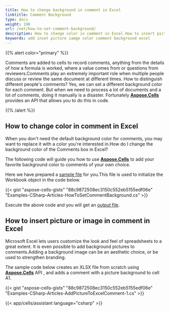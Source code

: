 ```yaml
---
title: How to change background in comment in Excel
linktitle: Comment Background
type: docs
weight: 190
url: /net/how-to-set-comment-background/
description: How to change color in comment in Excel.How to insert picture or image in comment in Excel.
keywords: add inset picture iamge color comment background excel
---
```


{{% alert color="primary" %}}

Comments are added to cells to record comments, anything from the details of how a formula is worked, where a value comes from or questions from reviewers.Comments play an extremely important role when multiple people discuss or review the same document at different times. How to distinguish different people's comments? Yes, we can set a different background color for each comment. But when we need to process a lot of documents and a lot of comments, doing it manually is a disaster. Fortunately [**Aspose.Cells**](https://products.aspose.com/cells/net/) provides an API that allows you to do this in code.

{{% /alert %}}

## **How to change color in comment in Excel**

When you don't need the default background color for comments, you may want to replace it with a color you're interested in.How do I change the background color of the Comments box in Excel?

The following code will guide you how to use [**Aspose.Cells**](https://products.aspose.com/cells/net/) to add your favorite background color to comments of your own choice.

Here we have prepared a [sample file](exmaple.xlsx) for you.This file is used to initialize the Workbook object in the code below.

{{< gist "aspose-cells-gists" "88c9872508ec3150c552eb5155edf06e" "Examples-CSharp-Articles-HowToSetCommentBackground.cs" >}}

Execute the above code and you will get an [output file](result.xlsx).

## **How to insert picture or image in comment in Excel**

Microsoft Excel lets users customize the look and feel of spreadsheets to a great extent. It is even possible to add background pictures to comments.Adding a background image can be an aesthetic choice, or be used to strengthen branding.

The sample code below creates an XLSX file from scratch using [**Aspose.Cells**](https://products.aspose.com/cells/net/) API , and adds a comment with a picture background to cell A1.

{{< gist "aspose-cells-gists" "88c9872508ec3150c552eb5155edf06e" "Examples-CSharp-Articles-AddPictureToExcelComment-1.cs" >}}

{{< app/cells/assistant language="csharp" >}}